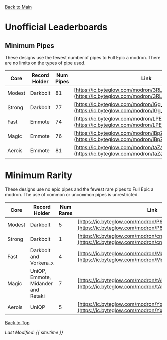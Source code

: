 [Back to Main](index.md)

# Unofficial Leaderboards

## Minimum Pipes

These designs use the fewest number of pipes to Full Epic a modron. There are no limits on the types of pipe used.

| Core | Record Holder | Num Pipes | Link |
|---|---|---|---|
| Modest | Darkbolt | 81 | [https://ic.byteglow.com/modron/3RLSXOvfhj-9x1knFdA9B](https://ic.byteglow.com/modron/3RLSXOvfhj-9x1knFdA9B) |
| Strong | Darkbolt | 77 | [https://ic.byteglow.com/modron/lGg_BhwReysiilX-_yHGa](https://ic.byteglow.com/modron/lGg_BhwReysiilX-_yHGa) |
| Fast | Emmote | 74 | [https://ic.byteglow.com/modron/LPEwIiOxwfWpfb7RQo2Pw](https://ic.byteglow.com/modron/LPEwIiOxwfWpfb7RQo2Pw) |
| Magic | Emmote | 76 | [https://ic.byteglow.com/modron/iBpZmEKggkM5IWYOLl9kf](https://ic.byteglow.com/modron/iBpZmEKggkM5IWYOLl9kf) |
| Aerois | Emmote | 81 | [https://ic.byteglow.com/modron/taZalpaozjGYfEmEuegt5](https://ic.byteglow.com/modron/taZalpaozjGYfEmEuegt5) |

# Minimum Rarity

These designs use no epic pipes and the fewest rare pipes to Full Epic a modron. The use of common or uncommon pipes is unrestricted.

| Core | Record Holder | Num Rares | Link |
|---|---|---|---|
| Modest | Darkbolt | 5 | [https://ic.byteglow.com/modron/P6qKM1sA_9quq9rDQrJyL](https://ic.byteglow.com/modron/P6qKM1sA_9quq9rDQrJyL) |
| Strong | Darkbolt | 1 | [https://ic.byteglow.com/modron/cmByFdKcMP1ZRhAe2nDbq](https://ic.byteglow.com/modron/cmByFdKcMP1ZRhAe2nDbq) |
| Fast | Darkbolt and Vorkera_x | 4 | [https://ic.byteglow.com/modron/MxgE51Uw1Z8UUwAwof8dx](https://ic.byteglow.com/modron/MxgE51Uw1Z8UUwAwof8dx) |
| Magic | UniQP, Emmote, Midander and Retaki | 7 | [https://ic.byteglow.com/modron/tAEHsyw8mAqbtGKi1AN8L](https://ic.byteglow.com/modron/tAEHsyw8mAqbtGKi1AN8L) |
| Aerois | UniQP | 5 | [https://ic.byteglow.com/modron/YxVuZO8-ZrtTtbtmHR99t](https://ic.byteglow.com/modron/YxVuZO8-ZrtTtbtmHR99t) |

[Back to Top](#top)

*Last Modified: {{ site.time }}*